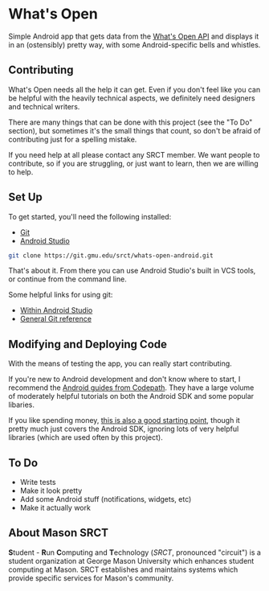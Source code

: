 What's Open
===

Simple Android app that gets data from the [What's Open API](https://whatsopen.gmu.edu/api/) and
displays it in an (ostensibly) pretty way, with some Android-specific bells and whistles.

Contributing
---

What's Open needs all the help it can get. Even if you don't feel
like you can be helpful with the heavily technical aspects,
we definitely need designers and technical writers.

There are many things that can be done with this project (see the "To Do" 
section), but sometimes it's the small things that count, so don't be afraid of 
contributing just for a spelling mistake.

If you need help at all please contact any SRCT member. We want people to
contribute, so if you are struggling, or just want to learn, then we are willing
to help.

Set Up
---

To get started, you'll need the following installed:

* [Git](https://git-scm.com/book/en/v2/Getting-Started-Installing-Git)
* [Android Studio](https://developer.android.com/studio/index.html)

```bash
git clone https://git.gmu.edu/srct/whats-open-android.git
```

That's about it. From there you can use Android Studio's built in VCS tools,
or continue from the command line. 

Some helpful links for using git:

* [Within Android Studio](http://wii.logdown.com/posts/2013/11/15/android-studio-git-tutorial)
* [General Git reference](http://gitref.org/)

Modifying and Deploying Code
---

With the means of testing the app, you can really start contributing.

If you're new to Android development and don't know where to start, I recommend the 
[Android guides from Codepath](https://guides.codepath.com/android). They have a large 
volume of moderately helpful tutorials on both the Android SDK and some popular libaries. 

If you like spending money, [this is also a good starting point](https://www.amazon.com/Android-Programming-Ranch-Guide-Guides/dp/0321804333), though it pretty much just covers
the Android SDK, ignoring lots of very helpful libraries (which are used often by this project).

To Do
---

* Write tests
* Make it look pretty
* Add some Android stuff (notifications, widgets, etc)
* Make it actually work

## About Mason SRCT

**S**tudent - **R**un **C**omputing and **T**echnology (*SRCT*, pronounced "circuit") is a student organization at George Mason University which enhances student computing at Mason. SRCT establishes and maintains systems which provide specific services for Mason's community.